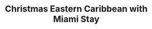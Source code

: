 ---
category: caribbean
title: Christmas Eastern Caribbean with Miami Stay
class: christmas-eastern-caribbean-with-miami-stay
cruiseline: Holland America Line, ms Koningsdam
special-info: 2nt hotel stay in Miami + flights and transfers & free upgrade from outside to Balcony
price: 2049
nights: 10
cruise-url: http://www.planetcruise.co.uk/holland-america-line-cruises/ms-koningsdam/21-december-2016/115040?referrersiteid=970
---